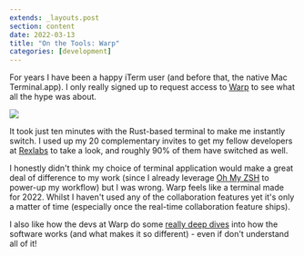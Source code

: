 ```yaml
---
extends: _layouts.post
section: content
date: 2022-03-13
title: "On the Tools: Warp"
categories: [development]
---
```


For years I have been a happy iTerm user (and before that, the native Mac Terminal.app). I only really signed up to request access to [Warp](https://www.warp.dev) to see what all the hype was about.

![](/assets/img/tools/warp.png)

It took just ten minutes with the Rust-based terminal to make me instantly switch. I used up my 20 complementary invites to get my fellow developers at [Rexlabs](https://www.rexlabs.io) to take a look, and roughly 90% of them have switched as well.

I honestly didn't think my choice of terminal application would make a great deal of difference to my work (since I already leverage [Oh My ZSH](https://ohmyz.sh) to power-up my workflow) but I was wrong.  Warp feels like a terminal made for 2022. Whilst I haven't used any of the collaboration features yet it's only a matter of time (especially once the real-time collaboration feature ships).

I also like how the devs at Warp do some [really deep dives](https://blog.warp.dev/how-warp-works/) into how the software works (and what makes it so different) - even if don't understand all of it!
